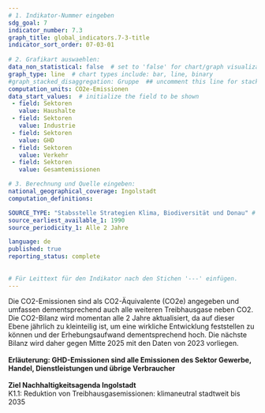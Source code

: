 ```yaml
---
# 1. Indikator-Nummer eingeben 
sdg_goal: 7 
indicator_number: 7.3
graph_title: global_indicators.7-3-title
indicator_sort_order: 07-03-01
 
# 2. Grafikart auswaehlen: 
data_non_statistical: false  # set to 'false' for chart/graph visualization 
graph_type: line  # chart types include: bar, line, binary 
#graph_stacked_disaggregation: Gruppe  ## uncomment this line for stacked bars. eplace 'Geschlecht' with the field of aggregation. 
computation_units: CO2e-Emissionen 
data_start_values:  # initialize the field to be shown  
 - field: Sektoren 
   value: Haushalte 
 - field: Sektoren 
   value: Industrie
 - field: Sektoren 
   value: GHD
 - field: Sektoren 
   value: Verkehr 
 - field: Sektoren 
   value: Gesamtemissionen

# 3. Berechnung und Quelle eingeben: 
national_geographical_coverage: Ingolstadt 
computation_definitions: 

SOURCE_TYPE: "Stabsstelle Strategien Klima, Biodiversität und Donau" # data source  
source_earliest_available_1: 1990
source_periodicity_1: Alle 2 Jahre

language: de   
published: true 
reporting_status: complete
 
 
# Für Leittext für den Indikator nach den Stichen '---' einfügen. 
---
```

Die CO2-Emissionen sind als CO2-Äquivalente (CO2e) angegeben und umfassen dementsprechend auch alle weiteren Treibhausgase neben CO2. <br>
Die CO2-Bilanz wird momentan alle 2 Jahre aktualisiert, da auf dieser Ebene jährlich zu kleinteilig ist, um eine wirkliche Entwicklung feststellen zu können und der Erhebungsaufwand dementsprechend hoch. Die nächste Bilanz wird daher gegen Mitte 2025 mit den Daten von 2023 vorliegen. <br>
<br>
<b>Erläuterung: GHD-Emissionen sind alle Emissionen des Sektor Gewerbe, Handel, Dienstleistungen und übrige Verbraucher</b><br>
<br>
<b>Ziel Nachhaltigkeitsagenda Ingolstadt</b><br>
K1.1: Reduktion von Treibhausgasemissionen: klimaneutral stadtweit bis 2035
